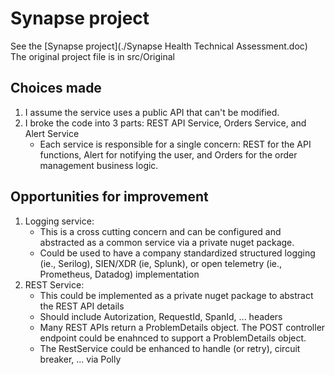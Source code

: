 # Synapse project
See the [Synapse project](./Synapse Health Technical Assessment.doc)
The original project file is in src/Original 

##  Choices made
1.  I assume the service uses a public API that can't be modified.
2.  I broke the code into 3 parts:  REST API Service, Orders Service, and Alert Service
	*  Each service is responsible for a single concern:  REST for the API functions, Alert for notifying the user, and Orders for the order management business logic.

##  Opportunities for improvement
1.  Logging service:  
	*  This is a cross cutting concern and can be configured and abstracted as a common service via a private nuget package.
	*  Could be used to have a company standardized structured logging (ie., Serilog), SIEN/XDR (ie, Splunk), or open telemetry (ie., Prometheus, Datadog) implementation
2.  REST Service:
	*  This could be implemented as a private nuget package to abstract the REST API details
	*  Should include Autorization, RequestId, SpanId, ... headers
	*  Many REST APIs return a ProblemDetails object.  The POST controller endpoint could be enahnced to support a ProblemDetails object.
	*  The RestService could be enhanced to handle (or retry), circuit breaker, ...  via Polly